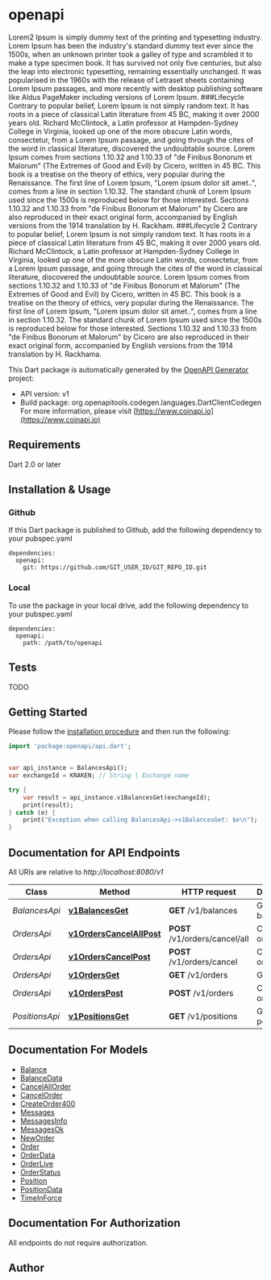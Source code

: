 # openapi
Lorem2 Ipsum is simply dummy text of the printing and typesetting industry. Lorem Ipsum has been the industry's standard dummy text ever since the 1500s, when an unknown printer took a galley of type and scrambled it to make a type specimen book. It has survived not only five centuries, but also the leap into electronic typesetting, remaining essentially unchanged. It was popularised in the 1960s with the release of Letraset sheets containing Lorem Ipsum passages, and more recently with desktop publishing software like Aldus PageMaker including versions of Lorem Ipsum.
###Lifecycle
Contrary to popular belief, Lorem Ipsum is not simply random text. It has roots in a piece of classical Latin literature from 45 BC, making it over 2000 years old. Richard McClintock, a Latin professor at Hampden-Sydney College in Virginia, looked up one of the more obscure Latin words, consectetur, from a Lorem Ipsum passage, and going through the cites of the word in classical literature, discovered the undoubtable source. Lorem Ipsum comes from sections 1.10.32 and 1.10.33 of \"de Finibus Bonorum et Malorum\" (The Extremes of Good and Evil) by Cicero, written in 45 BC. This book is a treatise on the theory of ethics, very popular during the Renaissance. The first line of Lorem Ipsum, \"Lorem ipsum dolor sit amet..\", comes from a line in section 1.10.32.
The standard chunk of Lorem Ipsum used since the 1500s is reproduced below for those interested. Sections 1.10.32 and 1.10.33 from \"de Finibus Bonorum et Malorum\" by Cicero are also reproduced in their exact original form, accompanied by English versions from the 1914 translation by H. Rackham.
###Lifecycle 2
Contrary to popular belief, Lorem Ipsum is not simply random text. It has roots in a piece of classical Latin literature from 45 BC, making it over 2000 years old. Richard McClintock, a Latin professor at Hampden-Sydney College in Virginia, looked up one of the more obscure Latin words, consectetur, from a Lorem Ipsum passage, and going through the cites of the word in classical literature, discovered the undoubtable source. Lorem Ipsum comes from sections 1.10.32 and 1.10.33 of \"de Finibus Bonorum et Malorum\" (The Extremes of Good and Evil) by Cicero, written in 45 BC. This book is a treatise on the theory of ethics, very popular during the Renaissance. The first line of Lorem Ipsum, \"Lorem ipsum dolor sit amet..\", comes from a line in section 1.10.32.
The standard chunk of Lorem Ipsum used since the 1500s is reproduced below for those interested. Sections 1.10.32 and 1.10.33 from \"de Finibus Bonorum et Malorum\" by Cicero are also reproduced in their exact original form, accompanied by English versions from the 1914 translation by H. Rackhama.


This Dart package is automatically generated by the [OpenAPI Generator](https://openapi-generator.tech) project:

- API version: v1
- Build package: org.openapitools.codegen.languages.DartClientCodegen
For more information, please visit [https://www.coinapi.io](https://www.coinapi.io)

## Requirements

Dart 2.0 or later

## Installation & Usage

### Github
If this Dart package is published to Github, add the following dependency to your pubspec.yaml
```
dependencies:
  openapi:
    git: https://github.com/GIT_USER_ID/GIT_REPO_ID.git
```

### Local
To use the package in your local drive, add the following dependency to your pubspec.yaml
```
dependencies:
  openapi:
    path: /path/to/openapi
```

## Tests

TODO

## Getting Started

Please follow the [installation procedure](#installation--usage) and then run the following:

```dart
import 'package:openapi/api.dart';


var api_instance = BalancesApi();
var exchangeId = KRAKEN; // String | Exchange name

try {
    var result = api_instance.v1BalancesGet(exchangeId);
    print(result);
} catch (e) {
    print("Exception when calling BalancesApi->v1BalancesGet: $e\n");
}

```

## Documentation for API Endpoints

All URIs are relative to *http://localhost:8080/v1*

Class | Method | HTTP request | Description
------------ | ------------- | ------------- | -------------
*BalancesApi* | [**v1BalancesGet**](doc//BalancesApi.md#v1balancesget) | **GET** /v1/balances | Get balances
*OrdersApi* | [**v1OrdersCancelAllPost**](doc//OrdersApi.md#v1orderscancelallpost) | **POST** /v1/orders/cancel/all | Cancel all order
*OrdersApi* | [**v1OrdersCancelPost**](doc//OrdersApi.md#v1orderscancelpost) | **POST** /v1/orders/cancel | Cancel order
*OrdersApi* | [**v1OrdersGet**](doc//OrdersApi.md#v1ordersget) | **GET** /v1/orders | Get orders
*OrdersApi* | [**v1OrdersPost**](doc//OrdersApi.md#v1orderspost) | **POST** /v1/orders | Create new order
*PositionsApi* | [**v1PositionsGet**](doc//PositionsApi.md#v1positionsget) | **GET** /v1/positions | Get positions


## Documentation For Models

 - [Balance](doc//Balance.md)
 - [BalanceData](doc//BalanceData.md)
 - [CancelAllOrder](doc//CancelAllOrder.md)
 - [CancelOrder](doc//CancelOrder.md)
 - [CreateOrder400](doc//CreateOrder400.md)
 - [Messages](doc//Messages.md)
 - [MessagesInfo](doc//MessagesInfo.md)
 - [MessagesOk](doc//MessagesOk.md)
 - [NewOrder](doc//NewOrder.md)
 - [Order](doc//Order.md)
 - [OrderData](doc//OrderData.md)
 - [OrderLive](doc//OrderLive.md)
 - [OrderStatus](doc//OrderStatus.md)
 - [Position](doc//Position.md)
 - [PositionData](doc//PositionData.md)
 - [TimeInForce](doc//TimeInForce.md)


## Documentation For Authorization

 All endpoints do not require authorization.


## Author




